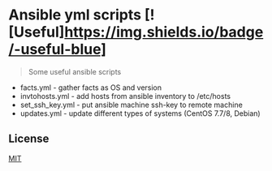 # Ansible yml scripts [![Useful]https://img.shields.io/badge/-useful-blue]
>Some useful ansible scripts

- facts.yml - gather facts as OS and version
- invtohosts.yml - add hosts from ansible inventory to /etc/hosts
- set_ssh_key.yml - put ansible machine ssh-key to remote machine
- updates.yml - update different types of systems (CentOS 7.7/8, Debian)

## License
[MIT](https://choosealicense.com/licenses/mit/)
